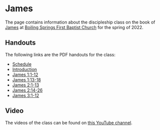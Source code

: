 # James

The page contains information about the discipleship class on the book of [James](https://netbible.org/bible/James+1) at [Boiling Springs First Baptist Church](https://www.bsfbc.org) for the spring of 2022.

## Handouts

The following links are the PDF handouts for the class:

* [Schedule](Schedule.pdf)
* [Introduction](Introduction.pdf)
* [James 1:1-12](James-1-2-12.pdf)
* [James 1:13-18](James-1-13-18.pdf)
* [James 2:1-13](James-2-1-13.pdf)
* [James 2:14-26](James-2-14-26.pdf)
* [James 3:1-12](James-3-1-12.pdf)

## Video

The videos of the class can be found on [this YouTube channel](https://www.youtube.com/channel/UCjZQO8kd_0ksKya2PGQ39ow/videos).
